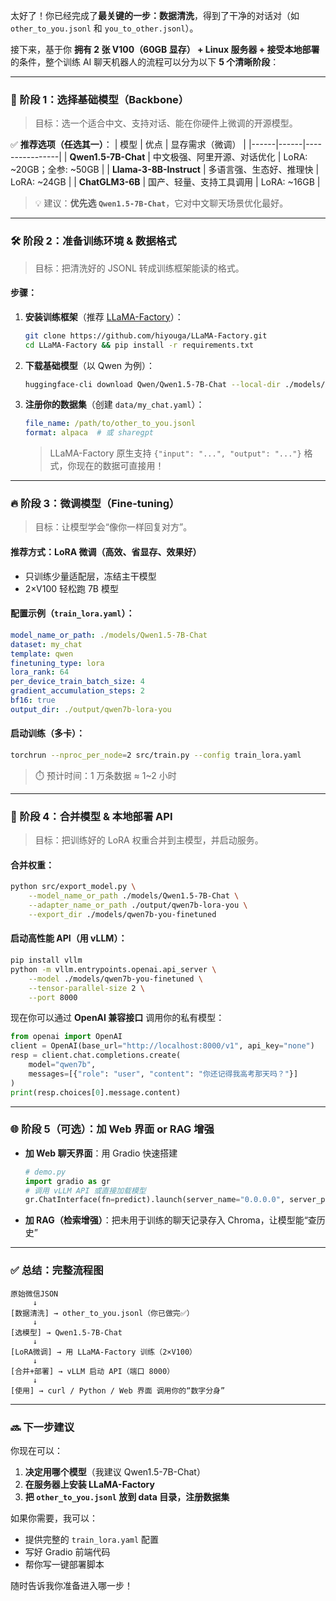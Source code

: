 太好了！你已经完成了**最关键的一步：数据清洗**，得到了干净的对话对（如 `other_to_you.jsonl` 和 `you_to_other.jsonl`）。

接下来，基于你 **拥有 2 张 V100（60GB 显存） + Linux 服务器 + 接受本地部署** 的条件，整个训练 AI 聊天机器人的流程可以分为以下 **5 个清晰阶段**：

---

### 🧩 阶段 1：选择基础模型（Backbone）
> 目标：选一个适合中文、支持对话、能在你硬件上微调的开源模型。

✅ **推荐选项（任选其一）**：
| 模型 | 优点 | 显存需求（微调） |
|------|------|----------------|
| **Qwen1.5-7B-Chat** | 中文极强、阿里开源、对话优化 | LoRA: ~20GB；全参: ~50GB |
| **Llama-3-8B-Instruct** | 多语言强、生态好、推理快 | LoRA: ~24GB |
| **ChatGLM3-6B** | 国产、轻量、支持工具调用 | LoRA: ~16GB |

> 💡 建议：**优先选 `Qwen1.5-7B-Chat`**，它对中文聊天场景优化最好。

---

### 🛠 阶段 2：准备训练环境 & 数据格式
> 目标：把清洗好的 JSONL 转成训练框架能读的格式。

#### 步骤：
1. **安装训练框架**（推荐 [LLaMA-Factory](https://github.com/hiyouga/LLaMA-Factory)）：
   ```bash
   git clone https://github.com/hiyouga/LLaMA-Factory.git
   cd LLaMA-Factory && pip install -r requirements.txt
   ```
2. **下载基础模型**（以 Qwen 为例）：
   ```bash
   huggingface-cli download Qwen/Qwen1.5-7B-Chat --local-dir ./models/Qwen1.5-7B-Chat
   ```
3. **注册你的数据集**（创建 `data/my_chat.yaml`）：
   ```yaml
   file_name: /path/to/other_to_you.jsonl
   format: alpaca  # 或 sharegpt
   ```
   > LLaMA-Factory 原生支持 `{"input": "...", "output": "..."}` 格式，你现在的数据可直接用！

---

### 🔥 阶段 3：微调模型（Fine-tuning）
> 目标：让模型学会“像你一样回复对方”。

#### 推荐方式：**LoRA 微调**（高效、省显存、效果好）
- 只训练少量适配层，冻结主干模型
- 2×V100 轻松跑 7B 模型

#### 配置示例（`train_lora.yaml`）：
```yaml
model_name_or_path: ./models/Qwen1.5-7B-Chat
dataset: my_chat
template: qwen
finetuning_type: lora
lora_rank: 64
per_device_train_batch_size: 4
gradient_accumulation_steps: 2
bf16: true
output_dir: ./output/qwen7b-lora-you
```

#### 启动训练（多卡）：
```bash
torchrun --nproc_per_node=2 src/train.py --config train_lora.yaml
```

> ⏱️ 预计时间：1 万条数据 ≈ 1~2 小时

---

### 🚀 阶段 4：合并模型 & 本地部署 API
> 目标：把训练好的 LoRA 权重合并到主模型，并启动服务。

#### 合并权重：
```bash
python src/export_model.py \
    --model_name_or_path ./models/Qwen1.5-7B-Chat \
    --adapter_name_or_path ./output/qwen7b-lora-you \
    --export_dir ./models/qwen7b-you-finetuned
```

#### 启动高性能 API（用 vLLM）：
```bash
pip install vllm
python -m vllm.entrypoints.openai.api_server \
    --model ./models/qwen7b-you-finetuned \
    --tensor-parallel-size 2 \
    --port 8000
```

现在你可以通过 **OpenAI 兼容接口** 调用你的私有模型：
```python
from openai import OpenAI
client = OpenAI(base_url="http://localhost:8000/v1", api_key="none")
resp = client.chat.completions.create(
    model="qwen7b",
    messages=[{"role": "user", "content": "你还记得我高考那天吗？"}]
)
print(resp.choices[0].message.content)
```

---

### 🌐 阶段 5（可选）：加 Web 界面 or RAG 增强
- **加 Web 聊天界面**：用 Gradio 快速搭建
  ```python
  # demo.py
  import gradio as gr
  # 调用 vLLM API 或直接加载模型
  gr.ChatInterface(fn=predict).launch(server_name="0.0.0.0", server_port=7860)
  ```
- **加 RAG（检索增强）**：把未用于训练的聊天记录存入 Chroma，让模型能“查历史”

---

### ✅ 总结：完整流程图

```
原始微信JSON
     ↓
[数据清洗] → other_to_you.jsonl（你已做完✅）
     ↓
[选模型] → Qwen1.5-7B-Chat
     ↓
[LoRA微调] → 用 LLaMA-Factory 训练（2×V100）
     ↓
[合并+部署] → vLLM 启动 API（端口 8000）
     ↓
[使用] → curl / Python / Web 界面 调用你的“数字分身”
```

---

### 🔜 下一步建议

你现在可以：
1. **决定用哪个模型**（我建议 Qwen1.5-7B-Chat）
2. **在服务器上安装 LLaMA-Factory**
3. **把 `other_to_you.jsonl` 放到 data 目录，注册数据集**

如果你需要，我可以：
- 提供完整的 `train_lora.yaml` 配置
- 写好 Gradio 前端代码
- 帮你写一键部署脚本

随时告诉我你准备进入哪一步！